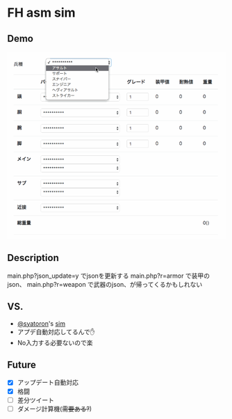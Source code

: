 FH asm sim
====

## Demo

![demo](https://github.com/og24715/fh-sim/blob/images/demo.gif?raw=true)

## Description

main.php?json_update=y でjsonを更新する
main.php?r=armor で装甲のjson、
main.php?r=weapon で武器のjson、が帰ってくるかもしれない

## VS. 

- [@syatoron](https://twitter.com/syatoron/)'s [sim](https://twitter.com/syatoron/status/766142544015007744)
 - アプデ自動対応してるんで✋
 - No入力する必要ないので楽

## Future

- [x] アップデート自動対応
- [x] 格闘
- [ ] 差分ツイート
- [ ] ダメージ計算機(~~需要ある?~~)
